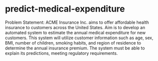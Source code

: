 # predict-medical-expenditure
Problem Statement:
ACME Insurance Inc. aims to offer affordable health insurance to customers across the United States. Aim is to develop an automated system to estimate the annual medical expenditure for new customers. This system will utilize customer information such as age, sex, BMI, number of children, smoking habits, and region of residence to determine the annual insurance premium. The system must be able to explain its predictions, meeting regulatory requirements.
